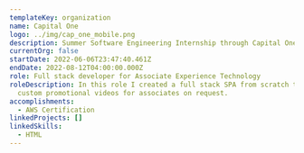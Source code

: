 ```yaml
---
templateKey: organization
name: Capital One
logo: ../img/cap_one_mobile.png
description: Summer Software Engineering Internship through Capital One's TIP program
currentOrg: false
startDate: 2022-06-06T23:47:40.461Z
endDate: 2022-08-12T04:00:00.000Z
role: Full stack developer for Associate Experience Technology
roleDescription: In this role I created a full stack SPA from scratch to create
  custom promotional videos for associates on request.
accomplishments:
  - AWS Certification
linkedProjects: []
linkedSkills:
  - HTML
---
```

